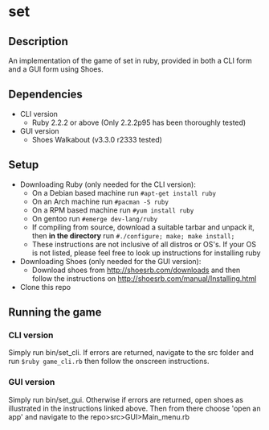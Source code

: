 # set

## Description
An implementation of the game of set in ruby, provided in both a CLI form and a GUI form using Shoes.

## Dependencies
- CLI version
  - Ruby 2.2.2 or above (Only 2.2.2p95 has been thoroughly tested)
- GUI version
  - Shoes Walkabout (v3.3.0 r2333 tested)

## Setup
- Downloading Ruby (only needed for the CLI version):
  - On a Debian based machine run `#apt-get install ruby`
  - On an Arch machine run `#pacman -S ruby`
  - On a RPM based machine run `#yum install ruby`
  - On gentoo run `#emerge dev-lang/ruby`
  - If compiling from source, download a suitable tarbar and unpack it, then **in the directory** run `#./configure; make; make install;`
  - These instructions are not inclusive of all distros or OS's. If your OS is not listed, please feel free to look up instructions for installing ruby
- Downloading Shoes (only needed for the GUI version):
  - Download shoes from <http://shoesrb.com/downloads> and then follow the instructions on <http://shoesrb.com/manual/Installing.html>
- Clone this repo

## Running the game

### CLI version
Simply run bin/set_cli. If errors are returned, navigate to the src folder and run `$ruby game_cli.rb` then follow the onscreen instructions.

### GUI version
Simply run bin/set_gui. Otherwise if errors are returned, open shoes as illustrated in the instructions linked above. Then from there choose 'open an app' and navigate to the repo>src>GUI>Main_menu.rb
